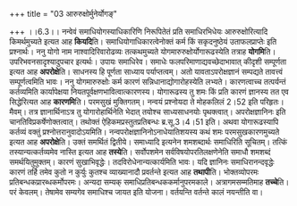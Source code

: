 +++
title = "03 आरुरुक्षोर्मुनेर्योगङ्"

+++
।।6.3।। नन्वेवं समाधियोगस्याधिकारिणि निरूपितेतं प्रति समाधिरभिधेयः
आरुरुक्षोरित्यादि किमर्थमुच्यते इत्यत आह **कियदि**ति।
समाधियोगाधिकारत्वेनोक्तं कर्म किं सकृदनुष्ठेयं उताफलप्राप्तेः इति
प्रश्नार्थः। ननु योगो नाम नाश्वादिरिवारोढव्यः तत्कथमुच्यते
योगमारुरुक्षोर्योगारूढस्येति तत्राह **योगमि**ति। उपरिभवनसादृश्यादुपचार
इत्यर्थः। उपायः समाधिरेव। समाधेः फलपरिमाणाद्यवच्छेदाभावात् कीदृशी
सम्पूर्णता इत्यत आह **अपरोक्षे**ति। साधनस्य हि पूर्णता साध्याय
पर्याप्तत्वम्। अतो यावताऽपरोक्षज्ञानं सम्पद्यते तावत्त्वं
सम्पूर्णत्वमिति भावः। ननु योगमारुरुक्षोः कर्म कारणं
सन्निधानाद्योगारोहस्येति लभ्यते। कारणत्वाच्च तत्पर्यन्तं कर्तव्यमिति
कार्यापेक्षया नियतपूर्वक्षणभावित्वात्कारणस्य। योगारूढस्य तु शमः किं
प्रति कारणं ज्ञानस्य तत एव सिद्धेरित्यत आह **कारणमि**ति। परमसुखं
मुक्तिगतम्। नन्वयं प्रश्नोयदा ते मोहकलिलं 2।52 इति परिहृतः। मैवम्। तत्र
ज्ञानार्थिनाऽत्र तु योगारोहार्थिनेति भेदात् तयोश्च साध्यसाधनयोः
पृथक्त्वात्। अपरोक्षज्ञानिनः इति चानतिविप्रकर्षेणोक्तत्वात्। तथोक्तं
ऐहिकमप्रस्तुतप्रतिबन्धः ब्र.सू.3।4।51 इति। अथवा योगारूढस्यापि कर्तव्यं
वक्तुं प्रश्नोत्तरानुवादोऽयमिति। नन्वपरोक्षज्ञानिनोऽनाधेयातिशयस्य कथं
शमः परमसुखकारणमुच्यते इत्यत आह **अपरोक्षे**ति। उक्तं समर्थितं
द्वितीये। समाध्यादि इत्यनेन शमशब्दार्थः समाधिरिति सूचितम्। तत्किं
तस्यान्यत्कर्तव्यमेव नास्ति इत्यत आह **तस्ये**ति। सर्वोपशमेन
सर्वविषयोपरतिलक्षणेनेति समाधौ शमशब्दं समर्थयितुमुक्तम्। कारणं
सुखाभिवृद्धेः। तदविरोधेनान्यत्कार्यमिति भावः। यदि ज्ञानिनः
समाधिरानन्दवृद्धेः कारणं तर्हि तमेव कुतो न कुर्युः कुतश्च व्याख्यानादौ
प्रवर्तन्ते इत्यत आह **तथापी**ति। भोक्तव्योपरमः
प्रतिबन्धकप्रारब्धकर्मोपरमः। अन्यदा सम्यक्
समाधिप्रतिबन्धककर्मानुपरमकाले। अत्रागमसम्मतिमाह **तच्चे**ति। परं केवलम्।
तेषामेव सम्यगेव समाधिश्च जायत इति योजना। वर्तयन्ति वर्तन्ते कालं
नयन्तीति वा।
